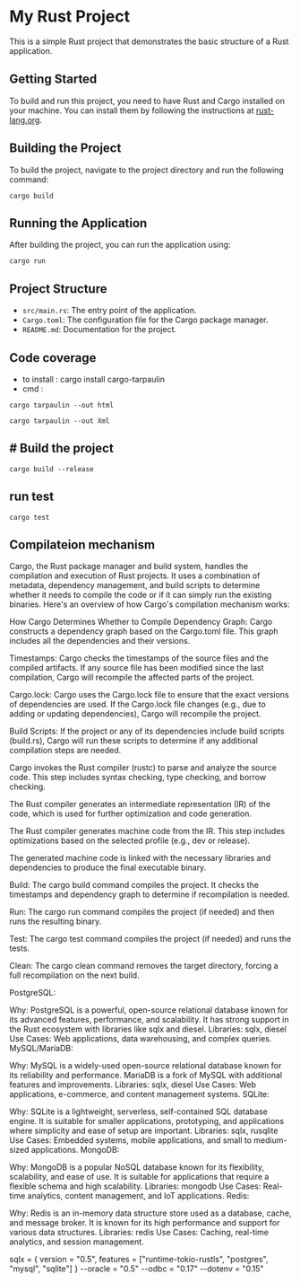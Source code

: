 # My Rust Project

This is a simple Rust project that demonstrates the basic structure of a Rust application.

## Getting Started

To build and run this project, you need to have Rust and Cargo installed on your machine. You can install them by following the instructions at [rust-lang.org](https://www.rust-lang.org/tools/install).

## Building the Project

To build the project, navigate to the project directory and run the following command:

```
cargo build
```

## Running the Application

After building the project, you can run the application using:

```
cargo run
```

## Project Structure

- `src/main.rs`: The entry point of the application.
- `Cargo.toml`: The configuration file for the Cargo package manager.
- `README.md`: Documentation for the project.

## Code coverage
- to install : cargo install cargo-tarpaulin
- cmd : 
```
cargo tarpaulin --out html

cargo tarpaulin --out Xml
```

## # Build the project
```
cargo build --release
```


## run test
```
cargo test
```
## Compilateion mechanism
Cargo, the Rust package manager and build system, handles the compilation and execution of Rust projects. It uses a combination of metadata, dependency management, and build scripts to determine whether it needs to compile the code or if it can simply run the existing binaries. Here's an overview of how Cargo's compilation mechanism works:

How Cargo Determines Whether to Compile
Dependency Graph: Cargo constructs a dependency graph based on the Cargo.toml file. This graph includes all the dependencies and their versions.

Timestamps: Cargo checks the timestamps of the source files and the compiled artifacts. If any source file has been modified since the last compilation, Cargo will recompile the affected parts of the project.

Cargo.lock: Cargo uses the Cargo.lock file to ensure that the exact versions of dependencies are used. If the Cargo.lock file changes (e.g., due to adding or updating dependencies), Cargo will recompile the project.

Build Scripts: If the project or any of its dependencies include build scripts (build.rs), Cargo will run these scripts to determine if any additional compilation steps are needed.

<!-- Compilation Mechanism -->
 <!-- Parsing and Analysis:  -->
Cargo invokes the Rust compiler (rustc) to parse and analyze the source code. This step includes syntax checking, type checking, and borrow checking.

<!-- Intermediate Representation (IR):  -->
The Rust compiler generates an intermediate representation (IR) of the code, which is used for further optimization and code generation.

<!-- Code Generation:  -->
The Rust compiler generates machine code from the IR. This step includes optimizations based on the selected profile (e.g., dev or release).

<!-- Linking:  -->
The generated machine code is linked with the necessary libraries and dependencies to produce the final executable binary.

<!-- Cargo Commands -->
Build: The cargo build command compiles the project. It checks the timestamps and dependency graph to determine if recompilation is needed.

<!-- cargo build -->

Run: The cargo run command compiles the project (if needed) and then runs the resulting binary.

<!-- cargo run -->

Test: The cargo test command compiles the project (if needed) and runs the tests.

<!-- cargo test -->

Clean: The cargo clean command removes the target directory, forcing a full recompilation on the next build.

<!-- cargo clean -->


PostgreSQL:

Why: PostgreSQL is a powerful, open-source relational database known for its advanced features, performance, and scalability. It has strong support in the Rust ecosystem with libraries like sqlx and diesel.
Libraries: sqlx, diesel
Use Cases: Web applications, data warehousing, and complex queries.
MySQL/MariaDB:

Why: MySQL is a widely-used open-source relational database known for its reliability and performance. MariaDB is a fork of MySQL with additional features and improvements.
Libraries: sqlx, diesel
Use Cases: Web applications, e-commerce, and content management systems.
SQLite:

Why: SQLite is a lightweight, serverless, self-contained SQL database engine. It is suitable for smaller applications, prototyping, and applications where simplicity and ease of setup are important.
Libraries: sqlx, rusqlite
Use Cases: Embedded systems, mobile applications, and small to medium-sized applications.
MongoDB:

Why: MongoDB is a popular NoSQL database known for its flexibility, scalability, and ease of use. It is suitable for applications that require a flexible schema and high scalability.
Libraries: mongodb
Use Cases: Real-time analytics, content management, and IoT applications.
Redis:

Why: Redis is an in-memory data structure store used as a database, cache, and message broker. It is known for its high performance and support for various data structures.
Libraries: redis
Use Cases: Caching, real-time analytics, and session management.

sqlx = { version = "0.5", features = ["runtime-tokio-rustls", "postgres", "mysql", "sqlite"] }
--oracle = "0.5"
--odbc = "0.17"
--dotenv = "0.15"

